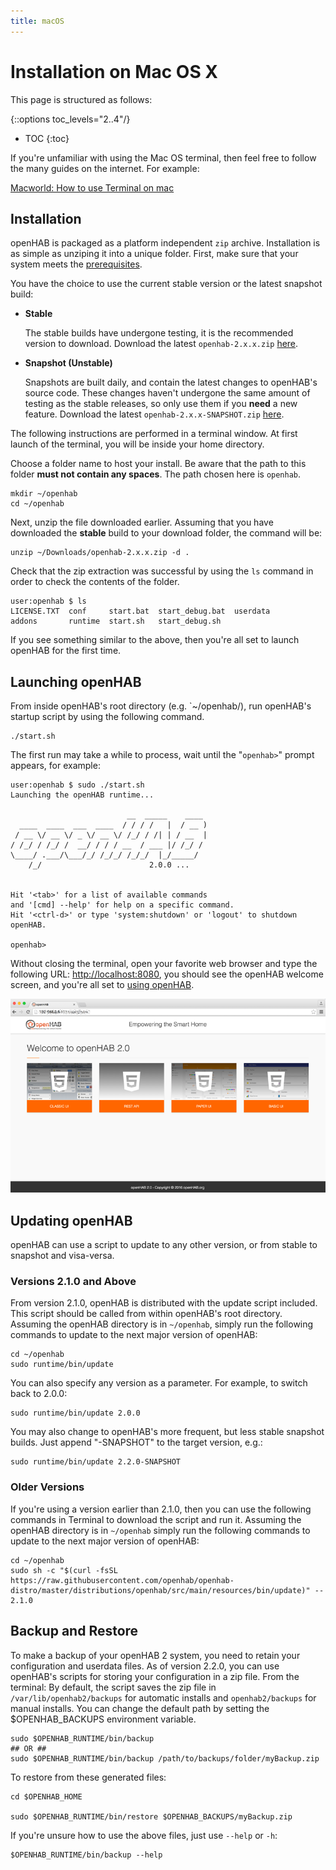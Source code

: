 ```yaml
---
title: macOS
---
```


<!-- {% include base.html %} -->

# Installation on Mac OS X

This page is structured as follows:

{::options toc_levels="2..4"/}

- TOC
{:toc}

If you're unfamiliar with using the Mac OS terminal, then feel free to follow the many guides on the internet. For example:

[Macworld: How to use Terminal on mac](http://www.macworld.co.uk/feature/mac-software/how-use-terminal-on-mac-3608274/)

## Installation

openHAB is packaged as a platform independent `zip` archive. Installation is as simple as unziping it into a unique folder.
First, make sure that your system meets the [prerequisites](index.html#prerequisites).

You have the choice to use the current stable version or the latest snapshot build:

-   **Stable**

    The stable builds have undergone testing, it is the recommended version to download.
    Download the latest `openhab-2.x.x.zip` [here](https://bintray.com/openhab/mvn/openhab-distro/_latestVersion).

-   **Snapshot (Unstable)**

    Snapshots are built daily, and contain the latest changes to openHAB's source code.
    These changes haven't undergone the same amount of testing as the stable releases, so only use them if you **need** a new feature.
    Download the latest `openhab-2.x.x-SNAPSHOT.zip` [here](https://openhab.ci.cloudbees.com/job/openHAB-Distribution).

The following instructions are performed in a terminal window. At first launch of the terminal, you will be inside your home directory.

Choose a folder name to host your install. Be aware that the path to this folder **must not contain any spaces**.
The path chosen here is `openhab`.

```shell
mkdir ~/openhab
cd ~/openhab
```

Next, unzip the file downloaded earlier.
Assuming that you have downloaded the **stable** build to your download folder, the command will be:

```shell
unzip ~/Downloads/openhab-2.x.x.zip -d .
```

Check that the zip extraction was successful by using the `ls` command in order to check the contents of the folder.

```shell
user:openhab $ ls
LICENSE.TXT  conf     start.bat  start_debug.bat  userdata
addons       runtime  start.sh   start_debug.sh
```

If you see something similar to the above, then you're all set to launch openHAB for the first time.

## Launching openHAB

From inside openHAB's root directory (e.g. `~/openhab/), run openHAB's startup script by using the following command.

```shell
./start.sh
```

The first run may take a while to process, wait until the "`openhab>`" prompt appears, for example:

```shell_session
user:openhab $ sudo ./start.sh
Launching the openHAB runtime...

                          __  _____    ____
  ____  ____  ___  ____  / / / /   |  / __ )
 / __ \/ __ \/ _ \/ __ \/ /_/ / /| | / __  |
/ /_/ / /_/ /  __/ / / / __  / ___ |/ /_/ /
\____/ .___/\___/_/ /_/_/ /_/_/  |_/_____/
    /_/                        2.0.0 ...


Hit '<tab>' for a list of available commands
and '[cmd] --help' for help on a specific command.
Hit '<ctrl-d>' or type 'system:shutdown' or 'logout' to shutdown openHAB.

openhab>
```

Without closing the terminal, open your favorite web browser and type the following URL: [http://localhost:8080](http://localhost:8080), you should see the openHAB welcome screen, and you're all set to [using openHAB](/tutorials/beginner/1sttimesetup.html).

![](./images/Accueil_Openhab_2.png)

## Updating openHAB

openHAB can use a script to update to any other version, or from stable to snapshot and visa-versa.

### Versions 2.1.0 and Above

From version 2.1.0, openHAB is distributed with the update script included.
This script should be called from within openHAB's root directory.
Assuming the openHAB directory is in `~/openhab`, simply run the following commands to update to the next major version of openHAB:

```shell
cd ~/openhab
sudo runtime/bin/update
```

You can also specify any version as a parameter. For example, to switch back to 2.0.0:

```shell
sudo runtime/bin/update 2.0.0
```

You may also change to openHAB's more frequent, but less stable snapshot builds.
Just append "-SNAPSHOT" to the target version, e.g.:

```shell
sudo runtime/bin/update 2.2.0-SNAPSHOT
```

### Older Versions

If you're using a version earlier than 2.1.0, then you can use the following commands in Terminal to download the script and run it.
Assuming the openHAB directory is in `~/openhab` simply run the following commands to update to the next major version of openHAB:

```shell
cd ~/openhab
sudo sh -c "$(curl -fsSL https://raw.githubusercontent.com/openhab/openhab-distro/master/distributions/openhab/src/main/resources/bin/update)" -- 2.1.0
```

## Backup and Restore

To make a backup of your openHAB 2 system, you need to retain your configuration and userdata files.
As of version 2.2.0, you can use openHAB's scripts for storing your configuration in a zip file. From the terminal:
By default, the script saves the zip file in `/var/lib/openhab2/backups` for automatic installs and `openhab2/backups` for manual installs.
You can change the default path by setting the $OPENHAB_BACKUPS environment variable.

```shell
sudo $OPENHAB_RUNTIME/bin/backup
## OR ##
sudo $OPENHAB_RUNTIME/bin/backup /path/to/backups/folder/myBackup.zip
```

To restore from these generated files:

```shell
cd $OPENHAB_HOME

sudo $OPENHAB_RUNTIME/bin/restore $OPENHAB_BACKUPS/myBackup.zip
```

If you're unsure how to use the above files, just use `--help` or `-h`:

```shell
$OPENHAB_RUNTIME/bin/backup --help
```
